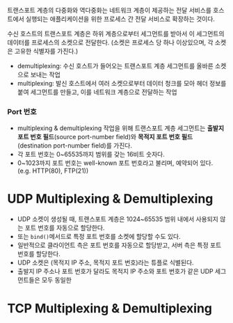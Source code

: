 트랜스포트 계층의 다중화와 역다중화는 네트워크 계층이 제공하는 전달 서비스를 호스트에서 실행되는 애플리케이션을 위한 프로세스 간 전달 서비스로 확장하는 것이다.

수신 호스트의 트랜스포트 계층은 하위 계층으로부터 세그먼트를 받아서 이 세그먼트의 데이터를 프로세스의 소켓으로 전달한다. (소켓은 프로세스 당 하나 이상있으며, 각 소켓은 고유한 식별자를 가진다.)

- demultiplexing: 수신 호스트가 들어오는 트랜스포트 계층 세그먼트를 올바른 소켓으로 보내는 작업
- multiplexing: 발신 호스트에서 여러 소켓으로부터 데이터 청크를 모아 헤더 정보를 붙여 세그먼트를 만들고, 이를 네트워크 계층으로 전달하는 작업

### Port 번호
- multiplexing & demultiplexing 작업을 위해 트랜스포트 계층 세그먼트는 **출발지 포트 번호 필드**(source port-number field)와 **목적지 포트 번호 필드**(destination port-number field)를 가진다.
- 각 포트 번호는 0~65535까지 범위를 갖는 16비트 숫자다.
- 0~1023까지 포트 번호는 well-known 포트 번호라고 불리며, 예약되어 있다. (e.g. HTTP(80), FTP(21))

# UDP Multiplexing & Demultiplexing
- UDP 소켓이 생성될 때, 트랜스포트 계층은 1024~65535 범위 내에서 사용되지 않는 포트 번호를 자동으로 할당한다.
- 또는 `bind()`메서드로 특정 포트 번호를 소켓에 할당할 수도 있다.
- 일반적으로 클라이언트 측은 포트 번호를 자동으로 할당받고, 서버 측은 특정 포트 번호를 할당한다.
- UDP 소켓은 (목적지 IP 주소, 목적지 포트 번호)라는 튜플로 식별된다.
- 출발지 IP 주소나 포트 번호가 달라도 목적지 IP 주소와 포트 번호가 같은 UDP 세그먼트들은 모두 동일한
# TCP Multiplexing & Demultiplexing

